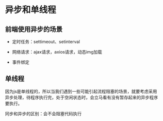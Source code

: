 # 异步和单线程

## 前端使用异步的场景

- 定时任务：settimeout、setinterval

- 网络请求：ajax请求，axios请求，动态img加载

- 事件绑定

## 单线程

因为js是单线程的，所以当我们遇到一些可能引起流程阻塞的场景，就要考虑采用异步处理，待程序执行完，处于空闲状态时，会立马看有没有暂存起来的异步程序要执行。

同步和异步的区别：会不会阻塞代码执行




